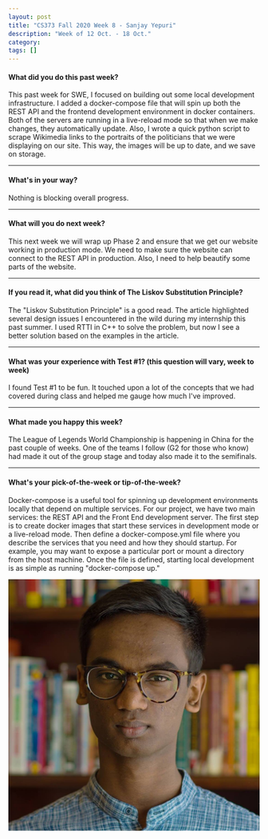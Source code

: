 ```yaml
---
layout: post
title: "CS373 Fall 2020 Week 8 - Sanjay Yepuri"
description: "Week of 12 Oct. - 18 Oct."
category:
tags: []
---
```

#### What did you do this past week?
This past week for SWE, I focused on building out some local development infrastructure. I added a docker-compose file that will spin up both the REST API and the frontend development environment in docker containers. Both of the servers are running in a live-reload mode so that when we make changes, they automatically update. Also, I wrote a quick python script to scrape Wikimedia links to the portraits of the politicians that we were displaying on our site. This way, the images will be up to date, and we save on storage.

---
#### What's in your way?
Nothing is blocking overall progress.

---
#### What will you do next week?
This next week we will wrap up Phase 2 and ensure that we get our website working in production mode. We need to make sure the website can connect to the REST API in production. Also, I need to help beautify some parts of the website.

---
#### If you read it, what did you think of The Liskov Substitution Principle?
The "Liskov Substitution Principle" is a good read. The article highlighted several design issues I encountered in the wild during my internship this past summer. I used RTTI in C++ to solve the problem, but now I see a better solution based on the examples in the article.

---
#### What was your experience with Test #1? (this question will vary, week to week)

I found Test #1 to be fun. It touched upon a lot of the concepts that we had covered during class and helped me gauge how much I've improved.

---
#### What made you happy this week?
The League of Legends World Championship is happening in China for the past couple of weeks. One of the teams I follow (G2 for those who know) had made it out of the group stage and today also made it to the semifinals.

---
#### What's your pick-of-the-week or tip-of-the-week?
Docker-compose is a useful tool for spinning up development environments locally that depend on multiple services. For our project, we have two main services: the REST API and the Front End development server. The first step is to create docker images that start these services in development mode or a live-reload mode. Then define a docker-compose.yml file where you describe the services that you need and how they should startup. For example, you may want to expose a particular port or mount a directory from the host machine. Once the file is defined, starting local development is as simple as running "docker-compose up."



<img src="/assets/headshot.jpg">
